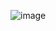 ![image](https://user-images.githubusercontent.com/64565005/171326086-c32141d6-8a0c-4dfe-9172-31f5a555bb5d.png)
